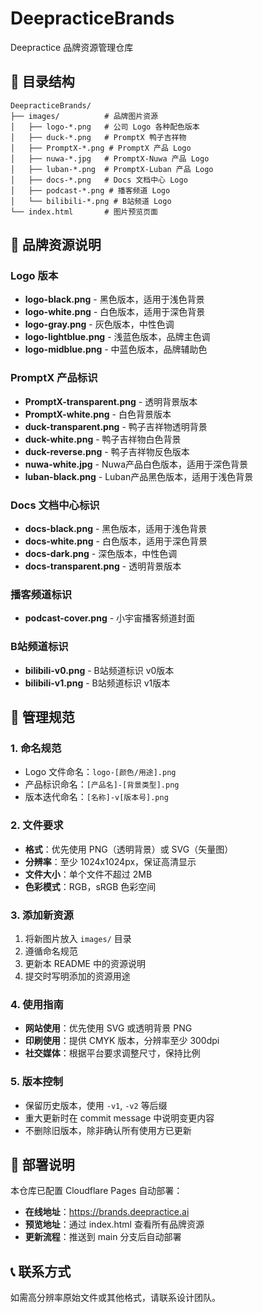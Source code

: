 # DeepracticeBrands

Deepractice 品牌资源管理仓库

## 📁 目录结构

```
DeepracticeBrands/
├── images/          # 品牌图片资源
│   ├── logo-*.png   # 公司 Logo 各种配色版本
│   ├── duck-*.png   # PromptX 鸭子吉祥物
│   ├── PromptX-*.png # PromptX 产品 Logo
│   ├── nuwa-*.jpg   # PromptX-Nuwa 产品 Logo
│   ├── luban-*.png  # PromptX-Luban 产品 Logo
│   ├── docs-*.png   # Docs 文档中心 Logo
│   ├── podcast-*.png # 播客频道 Logo
│   └── bilibili-*.png # B站频道 Logo
└── index.html       # 图片预览页面
```

## 🎨 品牌资源说明

### Logo 版本

- **logo-black.png** - 黑色版本，适用于浅色背景
- **logo-white.png** - 白色版本，适用于深色背景
- **logo-gray.png** - 灰色版本，中性色调
- **logo-lightblue.png** - 浅蓝色版本，品牌主色调
- **logo-midblue.png** - 中蓝色版本，品牌辅助色

### PromptX 产品标识

- **PromptX-transparent.png** - 透明背景版本
- **PromptX-white.png** - 白色背景版本
- **duck-transparent.png** - 鸭子吉祥物透明背景
- **duck-white.png** - 鸭子吉祥物白色背景
- **duck-reverse.png** - 鸭子吉祥物反色版本
- **nuwa-white.jpg** - Nuwa产品白色版本，适用于深色背景
- **luban-black.png** - Luban产品黑色版本，适用于浅色背景

### Docs 文档中心标识

- **docs-black.png** - 黑色版本，适用于浅色背景
- **docs-white.png** - 白色版本，适用于深色背景  
- **docs-dark.png** - 深色版本，中性色调
- **docs-transparent.png** - 透明背景版本

### 播客频道标识

- **podcast-cover.png** - 小宇宙播客频道封面

### B站频道标识

- **bilibili-v0.png** - B站频道标识 v0版本
- **bilibili-v1.png** - B站频道标识 v1版本

## 📝 管理规范

### 1. 命名规范

- Logo 文件命名：`logo-[颜色/用途].png`
- 产品标识命名：`[产品名]-[背景类型].png`
- 版本迭代命名：`[名称]-v[版本号].png`

### 2. 文件要求

- **格式**：优先使用 PNG（透明背景）或 SVG（矢量图）
- **分辨率**：至少 1024x1024px，保证高清显示
- **文件大小**：单个文件不超过 2MB
- **色彩模式**：RGB，sRGB 色彩空间

### 3. 添加新资源

1. 将新图片放入 `images/` 目录
2. 遵循命名规范
3. 更新本 README 中的资源说明
4. 提交时写明添加的资源用途

### 4. 使用指南

- **网站使用**：优先使用 SVG 或透明背景 PNG
- **印刷使用**：提供 CMYK 版本，分辨率至少 300dpi
- **社交媒体**：根据平台要求调整尺寸，保持比例

### 5. 版本控制

- 保留历史版本，使用 `-v1`, `-v2` 等后缀
- 重大更新时在 commit message 中说明变更内容
- 不删除旧版本，除非确认所有使用方已更新

## 🚀 部署说明

本仓库已配置 Cloudflare Pages 自动部署：

- **在线地址**：https://brands.deepractice.ai
- **预览地址**：通过 index.html 查看所有品牌资源
- **更新流程**：推送到 main 分支后自动部署

## 📞 联系方式

如需高分辨率原始文件或其他格式，请联系设计团队。
